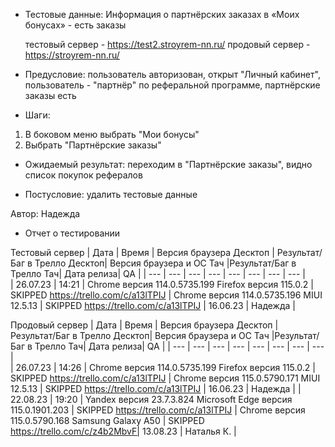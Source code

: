 * Тестовые данные: Информация о партнёрских заказах в «Моих бонусах» - есть заказы

	тестовый сервер - https://test2.stroyrem-nn.ru/   продовый сервер - https://stroyrem-nn.ru/

* Предусловие: пользователь авторизован, открыт "Личный кабинет", пользователь - "партнёр" по реферальной программе, партнёрские заказы есть

* Шаги:
1.	В боковом меню выбрать "Мои бонусы"
2.	Выбрать "Партнёрские заказы"

* Ожидаемый результат: переходим в "Партнёрские заказы", видно список покупок рефералов

* Постусловие: удалить тестовые данные

Автор: Надежда

* Отчет о тестировании
  
Тестовый сервер
| Дата | Время | Версия браузера Десктоп | Результат/Баг в Трелло Десктоп|  Версия браузера и ОС Тач |Результат/Баг в Трелло Тач| Дата релиза| QA  |
| --- | --- | --- | --- |  --- | --- | --- | --- |   
| 26.07.23 | 14:21 | Chrome версия 114.0.5735.199 Firefox версия 115.0.2 | SKIPPED https://trello.com/c/a13lTPIJ | Chrome версия 114.0.5735.196 MIUI 12.5.13 | SKIPPED https://trello.com/c/a13lTPIJ | 16.06.23 | Надежда |  

Продовый сервер
| Дата | Время | Версия браузера Десктоп | Результат/Баг в Трелло Десктоп|  Версия браузера и ОС Тач |Результат/Баг в Трелло Тач| Дата релиза| QA |
| --- | --- | --- | --- |  --- | --- | --- | --- |   
| 26.07.23 | 14:26 | Chrome версия 114.0.5735.199 Firefox версия 115.0.2 | SKIPPED https://trello.com/c/a13lTPIJ | Chrome версия 115.0.5790.171 MIUI 12.5.13 | SKIPPED https://trello.com/c/a13lTPIJ | 16.06.23 | Надежда |
| 22.08.23 | 19:20 | Yandex версия 23.7.3.824  Microsoft Edge версия 115.0.1901.203 | SKIPPED https://trello.com/c/a13lTPIJ | Chrome версия 115.0.5790.168 Samsung Galaxy A50 | SKIPPED https://trello.com/c/z4b2MbvF| 13.08.23 | Наталья К. |   
